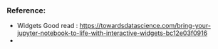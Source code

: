 
### Reference:
* Widgets Good read  : https://towardsdatascience.com/bring-your-jupyter-notebook-to-life-with-interactive-widgets-bc12e03f0916
* 